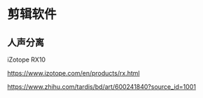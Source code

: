 # 剪辑软件



## 人声分离

iZotope RX10

https://www.izotope.com/en/products/rx.html

https://www.zhihu.com/tardis/bd/art/600241840?source_id=1001